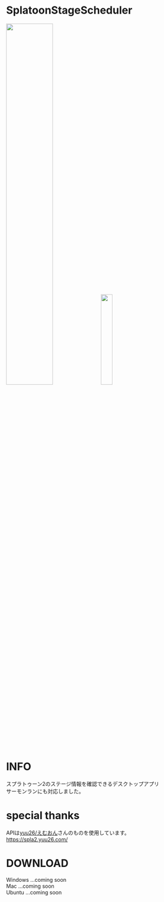 # SplatoonStageScheduler
<img src="tmp_img/match_tmp.png" width="50%" />
<img src="tmp_img/coop_tmp.png" width="25%" />

# INFO
スプラトゥーン2のステージ情報を確認できるデスクトップアプリ  
サーモンランにも対応しました。

# special thanks
APIは[yuu26/えむおん](https://twitter.com/m_on_yu)さんのものを使用しています。  
https://spla2.yuu26.com/

# DOWNLOAD
Windows ...coming soon  
Mac     ...coming soon  
Ubuntu  ...coming soon  